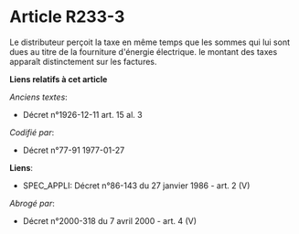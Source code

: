 # Article R233-3

Le distributeur perçoit la taxe en même temps que les sommes qui lui sont dues au titre de la fourniture d'énergie
électrique. le montant des taxes apparaît distinctement sur les factures.

**Liens relatifs à cet article**

_Anciens textes_:

  - Décret n°1926-12-11 art. 15 al. 3

_Codifié par_:

  - Décret n°77-91 1977-01-27

**Liens**:

  - SPEC_APPLI: Décret n°86-143 du 27 janvier 1986 - art. 2 (V)

_Abrogé par_:

  - Décret n°2000-318 du 7 avril 2000 - art. 4 (V)
